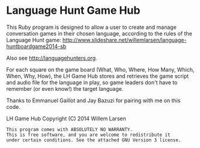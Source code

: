 # Language Hunt Game Hub

This Ruby program is designed to allow a user to create and manage conversation games in their chosen language, according to the rules of the Language Hunt game: http://www.slideshare.net/willemlarsen/language-huntboardgame2014-sb

Also see http://languagehunters.org.

For each square on the game board (What, Who, Where, How Many, Which, When, Why, How), the LH Game Hub stores and retrieves the game script and audio file for the language in play, so game leaders don't have to remember (or even know!) the target language.

Thanks to Emmanuel Gaillot and Jay Bazuzi for pairing with me on this code.

LH Game Hub  Copyright (C) 2014  Willem Larsen

    This program comes with ABSOLUTELY NO WARRANTY.
    This is free software, and you are welcome to redistribute it
    under certain conditions. See the attached GNU Version 3 license.
